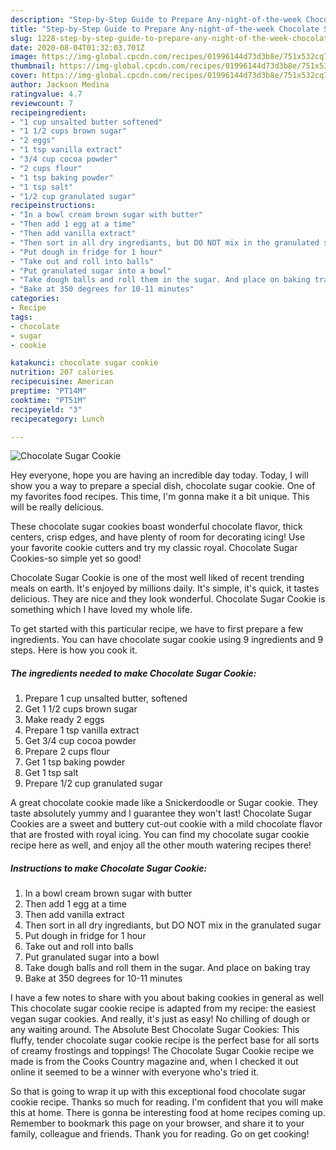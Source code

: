 ```yaml
---
description: "Step-by-Step Guide to Prepare Any-night-of-the-week Chocolate Sugar Cookie"
title: "Step-by-Step Guide to Prepare Any-night-of-the-week Chocolate Sugar Cookie"
slug: 1228-step-by-step-guide-to-prepare-any-night-of-the-week-chocolate-sugar-cookie
date: 2020-08-04T01:32:03.701Z
image: https://img-global.cpcdn.com/recipes/01996144d73d3b8e/751x532cq70/chocolate-sugar-cookie-recipe-main-photo.jpg
thumbnail: https://img-global.cpcdn.com/recipes/01996144d73d3b8e/751x532cq70/chocolate-sugar-cookie-recipe-main-photo.jpg
cover: https://img-global.cpcdn.com/recipes/01996144d73d3b8e/751x532cq70/chocolate-sugar-cookie-recipe-main-photo.jpg
author: Jackson Medina
ratingvalue: 4.7
reviewcount: 7
recipeingredient:
- "1 cup unsalted butter softened"
- "1 1/2 cups brown sugar"
- "2 eggs"
- "1 tsp vanilla extract"
- "3/4 cup cocoa powder"
- "2 cups flour"
- "1 tsp baking powder"
- "1 tsp salt"
- "1/2 cup granulated sugar"
recipeinstructions:
- "In a bowl cream brown sugar with butter"
- "Then add 1 egg at a time"
- "Then add vanilla extract"
- "Then sort in all dry ingrediants, but DO NOT mix in the granulated sugar"
- "Put dough in fridge for 1 hour"
- "Take out and roll into balls"
- "Put granulated sugar into a bowl"
- "Take dough balls and roll them in the sugar. And place on baking tray"
- "Bake at 350 degrees for 10-11 minutes"
categories:
- Recipe
tags:
- chocolate
- sugar
- cookie

katakunci: chocolate sugar cookie 
nutrition: 207 calories
recipecuisine: American
preptime: "PT14M"
cooktime: "PT51M"
recipeyield: "3"
recipecategory: Lunch

---
```



![Chocolate Sugar Cookie](https://img-global.cpcdn.com/recipes/01996144d73d3b8e/751x532cq70/chocolate-sugar-cookie-recipe-main-photo.jpg)

Hey everyone, hope you are having an incredible day today. Today, I will show you a way to prepare a special dish, chocolate sugar cookie. One of my favorites food recipes. This time, I'm gonna make it a bit unique. This will be really delicious.

These chocolate sugar cookies boast wonderful chocolate flavor, thick centers, crisp edges, and have plenty of room for decorating icing! Use your favorite cookie cutters and try my classic royal. Chocolate Sugar Cookies-so simple yet so good!

Chocolate Sugar Cookie is one of the most well liked of recent trending meals on earth. It's enjoyed by millions daily. It's simple, it's quick, it tastes delicious. They are nice and they look wonderful. Chocolate Sugar Cookie is something which I have loved my whole life.


To get started with this particular recipe, we have to first prepare a few ingredients. You can have chocolate sugar cookie using 9 ingredients and 9 steps. Here is how you cook it.

<!--inarticleads1-->

##### The ingredients needed to make Chocolate Sugar Cookie:

1. Prepare 1 cup unsalted butter, softened
1. Get 1 1/2 cups brown sugar
1. Make ready 2 eggs
1. Prepare 1 tsp vanilla extract
1. Get 3/4 cup cocoa powder
1. Prepare 2 cups flour
1. Get 1 tsp baking powder
1. Get 1 tsp salt
1. Prepare 1/2 cup granulated sugar


A great chocolate cookie made like a Snickerdoodle or Sugar cookie. They taste absolutely yummy and I guarantee they won&#39;t last! Chocolate Sugar Cookies are a sweet and buttery cut-out cookie with a mild chocolate flavor that are frosted with royal icing. You can find my chocolate sugar cookie recipe here as well, and enjoy all the other mouth watering recipes there! 

<!--inarticleads2-->

##### Instructions to make Chocolate Sugar Cookie:

1. In a bowl cream brown sugar with butter
1. Then add 1 egg at a time
1. Then add vanilla extract
1. Then sort in all dry ingrediants, but DO NOT mix in the granulated sugar
1. Put dough in fridge for 1 hour
1. Take out and roll into balls
1. Put granulated sugar into a bowl
1. Take dough balls and roll them in the sugar. And place on baking tray
1. Bake at 350 degrees for 10-11 minutes


I have a few notes to share with you about baking cookies in general as well This chocolate sugar cookie recipe is adapted from my recipe: the easiest vegan sugar cookies. And really, it&#39;s just as easy! No chilling of dough or any waiting around. The Absolute Best Chocolate Sugar Cookies: This fluffy, tender chocolate sugar cookie recipe is the perfect base for all sorts of creamy frostings and toppings! The Chocolate Sugar Cookie recipe we made is from the Cooks Country magazine and, when I checked it out online it seemed to be a winner with everyone who&#39;s tried it. 

So that is going to wrap it up with this exceptional food chocolate sugar cookie recipe. Thanks so much for reading. I'm confident that you will make this at home. There is gonna be interesting food at home recipes coming up. Remember to bookmark this page on your browser, and share it to your family, colleague and friends. Thank you for reading. Go on get cooking!
